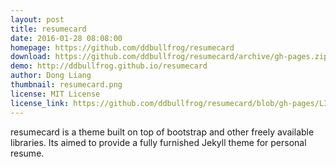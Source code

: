 ```yaml
---
layout: post
title: resumecard
date: 2016-01-28 08:08:00
homepage: https://github.com/ddbullfrog/resumecard
download: https://github.com/ddbullfrog/resumecard/archive/gh-pages.zip
demo: http://ddbullfrog.github.io/resumecard
author: Dong Liang
thumbnail: resumecard.png
license: MIT License
license_link: https://github.com/ddbullfrog/resumecard/blob/gh-pages/LICENSE.md
---
```


resumecard is a theme built on top of bootstrap and other freely
available libraries. Its aimed to provide a fully furnished Jekyll
theme for personal resume.

